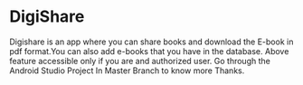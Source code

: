 # DigiShare
Digishare is an app where you can share books and download the E-book in pdf format.You can also add e-books that you have in the database.
Above feature accessible only if you are and authorized user.
Go through the Android Studio Project In Master Branch to know more
Thanks.

